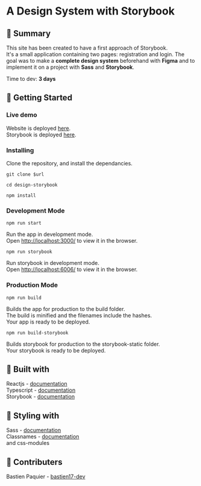 # A Design System with Storybook

## 📖 Summary

This site has been created to have a first approach of Storybook.\
It's a small application containing two pages: registration and login. The goal was to make a **complete design system** beforehand with **Figma** and to implement it on a project with **Sass** and **Storybook**.

Time to dev: **3 days**

## 🚀 Getting Started

### Live demo

Website is deployed [here](https://design-front.netlify.app/).\
Storybook is deployed [here](https://design-storybook.netlify.app/).

### Installing

Clone the repository, and install the dependancies.

```
git clone $url
```

```
cd design-storybook
```

```
npm install
```

### Development Mode

```
npm run start
```

Run the app in development mode.\
Open [http://localhost:3000/](http://localhost:3000/) to view it in the browser.

```
npm run storybook
```

Run storybook in development mode.\
Open [http://localhost:6006/](http://localhost:6006/) to view it in the browser.

### Production Mode

```
npm run build
```

Builds the app for production to the build folder.\
The build is minified and the filenames include the hashes.\
Your app is ready to be deployed.

```
npm run build-storybook
```

Builds storybook for production to the storybook-static folder.\
Your storybook is ready to be deployed.

## 🔨 Built with

Reactjs - [documentation](https://reactjs.org/)  
Typescript - [documentation](https://www.typescriptlang.org/docs/)  
Storybook - [documentation](https://storybook.js.org/docs/react/get-started/introduction)   

## 🎨 Styling with

Sass - [documentation](https://sass-lang.com/documentation/)\
Classnames - [documentation](https://www.npmjs.com/package/classnames)\
and css-modules

## 👥 Contributers

Bastien Paquier - [bastien17-dev](https://github.com/bastien17-dev)  
